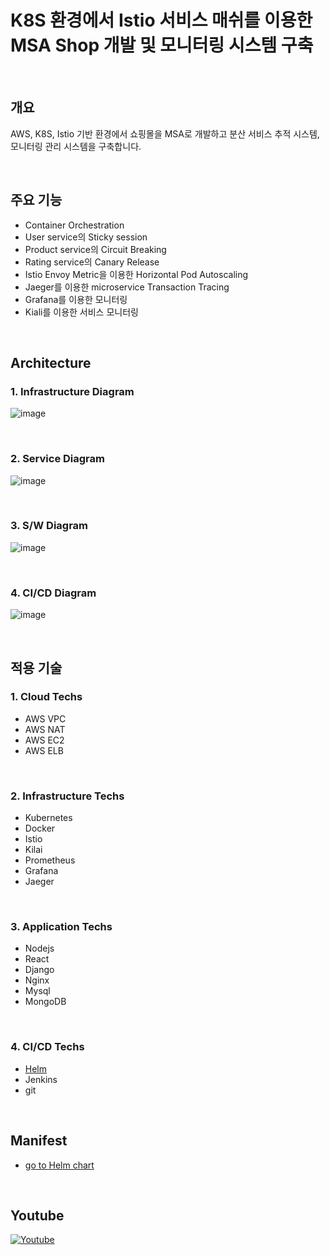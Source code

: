# K8S 환경에서 Istio 서비스 매쉬를 이용한 MSA Shop 개발 및 모니터링 시스템 구축

<br/>

## 개요
AWS, K8S, Istio 기반 환경에서 쇼핑몰을 MSA로 개발하고 분산 서비스 추적 시스템, 모니터링 관리 시스템을 구축합니다.    

<br/>

## 주요 기능 
- Container Orchestration
- User service의 Sticky session
- Product service의 Circuit Breaking 
- Rating service의 Canary Release  
- Istio Envoy Metric을 이용한 Horizontal Pod Autoscaling 
- Jaeger를 이용한 microservice Transaction Tracing 
- Grafana를 이용한 모니터링
- Kiali를 이용한 서비스 모니터링

<br/>

## Architecture


### 1. Infrastructure Diagram 
![image](https://user-images.githubusercontent.com/66519046/144748860-f323b4e4-3ed6-4d76-b879-09cb2e581162.png)


<br/>

### 2. Service Diagram
![image](https://user-images.githubusercontent.com/66519046/144748884-0c461176-4451-4432-82bc-f1e84e44b8f8.png)

<br/>

### 3. S/W Diagram
![image](https://user-images.githubusercontent.com/66519046/145411879-da5dadae-cef7-4ee4-b7c5-96358e174b39.png)



<br/>

### 4. CI/CD Diagram
![image](https://user-images.githubusercontent.com/66519046/144749920-1eb1edb3-b9b1-4150-b080-46ce757ce808.png)



<br/>

## 적용 기술

### 1. Cloud Techs
- AWS VPC 
- AWS NAT 
- AWS EC2
- AWS ELB

<br/>

### 2. Infrastructure Techs 
- Kubernetes 
- Docker 
- Istio
- Kilai
- Prometheus
- Grafana
- Jaeger

<br/>

### 3. Application Techs 
- Nodejs 
- React
- Django
- Nginx
- Mysql
- MongoDB

<br/>

### 4. CI/CD Techs
- [Helm](https://github.com/sjoh0704/Sseung-Helm-Chart/tree/master/MSA-Shop "go to sjoh0704's helm chart!")
- Jenkins
- git

<br/>

## Manifest
- [go to Helm chart](https://github.com/sjoh0704/Sseung-Helm-Chart/tree/master/MSA-Shop "go to sjoh0704's helm chart!")

<br/>

## Youtube
[![Youtube](http://img.youtube.com/vi/TDG2syZHrpI/0.jpg)](https://www.youtube.com/watch?v=TDG2syZHrpI)
